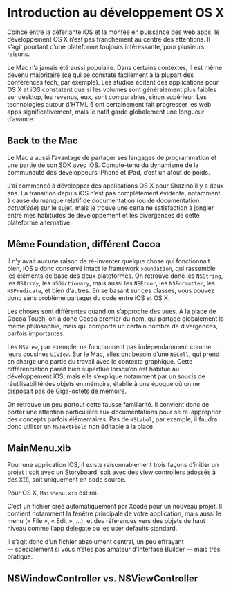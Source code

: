 # Introduction au développement OS X

Coincé entre la déferlante iOS et la montée en puissance des web  apps, le développement OS X n’est pas franchement au centre des attentions. Il s’agit pourtant d’une plateforme toujours intéressante, pour plusieurs raisons.

Le Mac n’a jamais été aussi populaire. Dans certains contextes, il est même devenu majoritaire (ce qui se constate facilement à la plupart des conférences tech, par exemple). Les studios éditant des applications pour OS X et iOS constatent que si les volumes sont généralement plus faibles sur desktop, les revenus, eux, sont comparables, sinon supérieur. Les technologies autour d’HTML 5 ont certainement fait progresser les web apps significativement, mais le natif garde globalement une longueur d’avance.


## Back to the Mac

Le Mac a aussi l’avantage de partager ses langages de programmation et une partie de son SDK avec iOS. Compte-tenu du dynamisme de la communauté des développeurs iPhone et iPad, c’est un atout de poids. 

J’ai commencé à développer des applications OS X pour Shazino il y a deux ans. La transition depuis iOS n’est pas complètement évidente, notamment à cause du manque relatif de documentation (ou de documentation *actualisée*) sur le sujet, mais je trouve une certaine satisfaction à jongler entre mes habitudes de développement et les divergences de cette plateforme alternative.


## Même Foundation, différent Cocoa

Il n’y avait aucune raison de ré-inventer quelque chose qui fonctionnait bien, iOS a donc conservé intact le framework `Foundation`, qui rassemble les éléments de base des deux plateformes. On retrouve donc les `NSString`, les `NSArray`, les `NSDictionary`, mais aussi les `NSError`, les `NSFormatter`, les `NSPredicate`, et bien d’autres. En se basant sur ces classes, vous pouvez donc sans problème partager du code entre iOS et OS X.

Les choses sont différentes quand on s’approche des vues. À la place de Cocoa Touch, on a donc Cocoa premier du nom, qui partage globalement la même philosophie, mais qui comporte un certain nombre de divergences, parfois importantes.

Les `NSView`, par exemple, ne fonctionnent pas indépendamment comme leurs cousines `UIView`. Sur le Mac, elles ont besoin d’une `NSCell`, qui prend en charge une partie du travail avec le contexte graphique. Cette différenciation paraît bien superflue lorsqu’on est habitué au développement iOS, mais elle s’explique notamment par un soucis de réutilisabilité des objets en mémoire, établie à une époque où on ne disposait pas de Giga-octets de mémoire.

On retrouve un peu partout cette fausse familiarité. Il convient donc de porter une attention particulière aux documentations pour se ré-approprier des concepts parfois élémentaires. Pas de `NSLabel`, par exemple, il faudra donc utiliser un `NSTextField` non éditable à la place.


## MainMenu.xib

Pour une application iOS, il existe raisonnablement trois façons d’initier un projet : soit avec un Storyboard, soit avec des view controllers adossés à des `XIB`, soit uniquement en code source.

Pour OS X, `MainMenu.xib` est roi.

C’est un fichier créé automatiquement par Xcode pour un nouveau projet. Il contient notamment la fenêtre principale de votre application, mais aussi le menu (« File », « Edit », …), et des références vers des objets de haut niveau comme l’app delegate ou les user defaults standard.

Il s’agit donc d’un fichier absolument central, un peu effrayant — spécialement si vous n’êtes pas amateur d’Interface Builder — mais très pratique.


## NSWindowController vs. NSViewController
